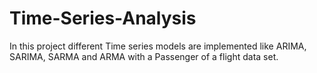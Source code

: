 # Time-Series-Analysis
In this project different Time series models are implemented like ARIMA, SARIMA, SARMA and ARMA with a Passenger of a flight data set.
